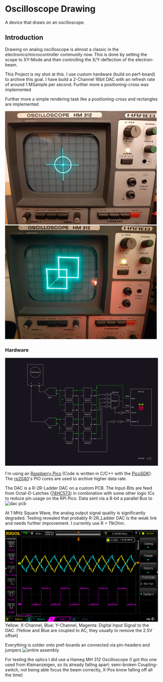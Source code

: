 
# Oscilloscope Drawing

A device that draws on an oscilloscope.

## Introduction
Drawing on analog oscilloscope is almost a classic in the electronics/microcontroller community now.
This is done by setting the scope to XY-Mode and then controlling the X/Y-deflection of the electron-beam.

This Project is my shot at this. I use custom hardware (build on perf-board) to archive this goal. I have build
a 2-Channel 16bit DAC with an refresh rate of around 1 MSample per second. Further more a positioning-cross was implemented

Further more a simple rendering task like a positioning-cross and rectangles are implemented

<p float="left">
  <img src="./docs/position-corss.jpeg" width="500">
  <img src="./docs/squares.jpeg" width="500">
</p>

### Hardware
![System Diagram Hardware](./docs/HardwareSystemDiagram.svg)

I'm using an [Raspberry Pico](https://www.raspberrypi.com/products/raspberry-pi-pico/) (Code is written in C/C++ with the [PicoSDK](https://www.raspberrypi.com/documentation/pico-sdk/)). 
The [rp2040](https://www.raspberrypi.com/documentation/microcontrollers/rp2040.html)'s PIO cores are used to archive higher data rate. 

The DAC is a R-2R-Ladder DAC on a custom PCB. The Input-Bits are feed from Octal-D-Latches ([74HC573](https://www.reichelt.de/oktal-d-type-latch-3-state-2--6-v-dil-20-74hc-573-p3264.html?search=74HC573)) in combination with some other logic ICs to reduce pin usage on the RPi Pico. Data sent via a 8-bit a parallel Bus to
![dac pcb](./docs/dac-pcb.JPG)

At 1 MHz Square Wave, the analog output signal quality is significantly degraded. Testing revealed that probably R-2R_Ladder DAC is the weak link and needs further improvement. I currently use R = 11kOhm.

![Image of max output](./docs/max_sample_rate.png)
Yellow: X-Channel, Blue: Y-Channel, Magenta: Digital Input Signal to the DAC. (Yellow and Blue are coupled to AC, they usually to remove the 2.5V offset)

Everything is solder onto pref-boards an connected via pin-headers and jumpers
![entire assembly](./docs/assembly.JPG)

For testing the optics I did use a Hameg MH 312 Oscilloscope (I got this one used from Kleinanzeigen, so its already falling apart: semi-broken Coupling-switch, not being able focus the beam correctly, X-Pos know falling off all the time)



